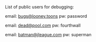 List of public users for debugging:

email: bugs@looney.toons
pw: password

email: dead@pool.com
pw: fourthwall

email: batman@jleague.com
pw: superman
